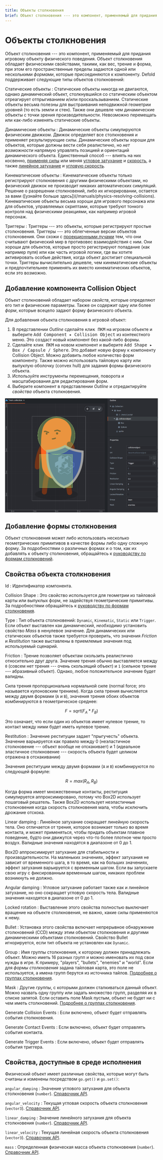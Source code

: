 ```yaml
---
title: Объекты столкновения
brief: Объект столкновения --- это компонент, применяемый для придания игровому объекту физического поведения. Объект столкновения обладает физическими свойствами и формой в пространстве.
---
```


# Объекты столкновения

Объект столкновения --- это компонент, применяемый для придания игровому объекту физического поведения. Объект столкновения обладает физическими свойствами, такими, как вес, трение и форма, при этом его пространственные пределы задаются одной или несколькими _формами_, которые присоединяются к компоненту. Defold поддерживает следующие типы объектов столкновений:

Статические объекты
: Статические объекты никогда не двигаются, однако динамический объект, столкнувшийся со статическим объектом отреагирует отпрыгиванием и/или проскальзыванием. Статические объекты весьма полезны для выстраивания неподвижной геометрии уровней (то есть земли и стен). Также они дешевле чем динамические объекты с точки зрения производительности. Невозможно перемещать или как-либо изменять статические объекты.

Динамические объекты
: Динамические объекты симулируются физическим движком. Движок определяет все столкновения и применяет результирующие силы. Динамические объекты хороши для объектов, которые должны вести себя реалистично, но *нет возможности* напрямую управлять позицией и ориентаций динамического объекта. Единственный способ --- влиять на них косвенно, [применяя силы](/ref/physics/#apply_force) или меняя [угловое затухание](/ref/stable/physics/#angular_damping) и [скорость](/ref/stable/physics/#linear_velocity), а также [линейное затухание](/ref/stable/physics/#linear_damping) и [угловую скорость](/ref/stable/physics/#angular_velocity).

Кинематические объекты
: Кинематические объекты только регистрируют столкновения с другими физическими объектами, но физический движок не производит никаких автоматических симуляций. Решение о разрешении столкновений, либо их игнорировании, остается за вами ([узнайте больше здесь])(/manuals/physics-resolving-collisions). Кинематические объекты весьма хороши для игрового персонажа или для объектов, управляемых скриптами, которые требуют тонкого контроля над физическими реакциями, как например игровой персонаж.

Триггеры
: Триггеры --- это объекты, которые регистрируют простые столкновения. Триггеры --- это облегченные версии объектов столкновения. Они схожи с [проекционными лучами](/manuals/physics-ray-cast) тем, что они считывают физический мир в противовес взаимодействия с ним. Они хороши для объектов, которые просто регистрируют попадание (как например пуля) или как часть игровой логики, где вы хотите активировать особые действия, когда объект достигает специальной точки. Триггеры вычислительно дешевле, чем кинематические объекты и предпочтительнее применять их вместо кинематических объектов, если это возможно.


## Добавление компонента Collision Object

Объект столкновений обладает набором *свойств*, которые определяют его тип и физические параметры. Также он содержит одну или более *форм*, которые всецело задают форму физического объекта.

Для добавления объекта столкновения в игровой объект:

1. В представлении *Outline* сделайте <kbd>клик ПКМ</kbd> на игровом объекте и выберите <kbd>Add Component ▸ Collision Object</kbd> из контекстного меню. Это создаст новый компонент без какой-либо формы.
2. Сделайте <kbd>клик ПКМ</kbd> на новом компонент и выберите <kbd>Add Shape ▸ Box / Capsule / Sphere</kbd>. Это добавит новую форму к компоненту Collision Object. Можно добавить любое количество форм компоненту. Также можно использовать тайловую карту или выпуклую оболочку (convex hull) для задания формы физического объекта.
3. Используйте инструменты перемещения, поворота и масштабирования для редактирования форм.
4. Выберите компонент в представлении *Outline* и отредактируйте *свойства* объекта столкновения.

![Physics collision object](images/physics/collision_object.png)


## Добавление формы столкновения

Объект столкновения может либо использовать несколько геометрических примитивов в качестве формы либо одну сложную форму. За подробностями о различных формах и о том, как их добавлять к объекту столкновения, обращайтесь к [руководству по формам столкновений](/manuals/physics-shapes).


## Свойства объекта столкновения

Id
: Идентификатор компонента.

Collision Shape
: Это свойство используется для геометрии из тайловой карты или выпуклых форм, не задействуя геометрические примитивы. За подробностями обращайтесь к [руководству по формам столкновения](/manuals/physics-shapes).

Type
: Тип объекта столкновений: `Dynamic`, `Kinematic`, `Static` или `Trigger`. Если объект выставлен как динамический, _необходимо_ установить свойство *Mass* в ненулевое значение. Для динамических или статических объектов также требуется проверить, что значения *Friction* и *Restitution* также выставлены в приемлемые значения под используемый сценарий.

Friction
: Трение позволяет объектам скользить реалистично относительно друг друга. Значение трения обычно выставляется между `0` (совсем нет трения --- очень скользящий объект) и `1` (сильное трение --- абразивный объект). Однако, любое положительное значение будет валидны.

  Сила трения пропорциональна нормальной силе (normal force; это называется кулоновским трением). Когда сила трения вычисляется между двумя формами (`A` и `B`), значения трения обоих объектов комбинируются в геометрическое среднее:

```math
  F = sqrt( F_A * F_B )
```

  Это означает, что если один из объектов имеет нулевое трение, то контакт между ними будет иметь нулевое трение.

Restitution
: Значение реституции задает "прыгучесть" объекта. Значение варьируется как правило между 0 (неэластичное столкновение --- объект вообще не отскакивает) и 1 (идеальное эластичное столкновение --- скорость объекта будет целиком отражена в отскакивании)

  Значения реституции между двумя формами (`A` и `B`) комбинируются по следующей формуле:

```math
  R = max( R_A, R_B )
```

  Когда форма имеет множественные контакты, реституция симулируется аппроксимировано, потому что Box2D использует пошаговый решатель. Также Box2D использует неэластичные столкновения когда скорость столкновения мала, чтобы исключить дрожание отскока.

Linear damping
: Линейное затухание сокращает линейную скорость тела. Оно отличается от трения, которое возникает только во время контакта, и может применяться, чтобы придать объектам плавное поведение, будто они движутся через что-то более плотное чем просто воздух. Валидные значения находятся в диапазоне от 0 до 1.

  Box2D аппроксимирует затухание для стабильности и производительности. На маленьких значениях, эффект затухания не зависит от временного шага, в то время, как на больших значениях, эффект затухания варьируется с временным шагом. Если вы запускаете свою игру с фиксированным временным шагом, никаких проблем возникнуть не должно.

Angular damping
: Угловое затухание работает также как и линейное затухание, но оно сокращает угловую скорость тела. Валидные значения находятся в диапазоне от 0 до 1.

Locked rotation
: Выставление этого свойства полностью выключает вращение на объекте столкновения, не важно, какие силы применяются к нему.

Bullet
: Установка этого свойства включает непрерывное обнаружение столкновений (CCD) между этим объектом столкновения и другими динамическими объектами столкновений. Свойство Bullet игнорируется, если тип объекта не установлен как `Dynamic`.

Group
: Имя группы столкновения, к которому должен принадлежать объект. Можно иметь 16 разных групп и можно именовать их под свои нужды в игре. К примеру,  "players", "bullets", "enemies" и "world". Если для *формы столкновения* задана тайловая карта, это поле не используется, а имена групп берутся из источника тайлов. [Подробнее о группах столкновения](/manuals/physics-groups).

Mask
: Другие _группы_, с которыми должен сталкиваться данный объект. Можно назвать одну группу или задать множество групп, разделяя их в списке запятой. Если оставить поле Mask пустым, объект не будет ни с чем иметь столкновений. [Подробнее о группах столкновения](/manuals/physics-groups).

Generate Collision Events
: Если включено, объект будет отправлять события столкновения.

Generate Contact Events
: Если включено, объект будет отправлять события контакта.

Generate Trigger Events
: Если включено, объект будет отправлять события триггера.


## Свойства, доступные в среде исполнения

Физический объект имеет различные свойства, которые могут быть считаны и изменены посредством `go.get()` и `go.set()`:

`angular_damping`
: Значение углового затухания для объекта столкновения (`number`). [Справочник API](/ref/physics/#angular_damping).

`angular_velocity`
: Текущая угловая скорость объекта столкновения (`vector3`). [Справочник API](/ref/physics/#angular_velocity).

`linear_damping`
: Значение линейного затухания для объекта столкновения (`number`). [Справочник API](/ref/physics/#linear_damping).

`linear_velocity`
: Текущая линейная скорость объекта столкновения (`vector3`). [Справочник API](/ref/physics/#linear_velocity).

`mass`
: Определенная физическая масса объекта столкновения (`number`). [Справочник API](/ref/physics/#mass).
